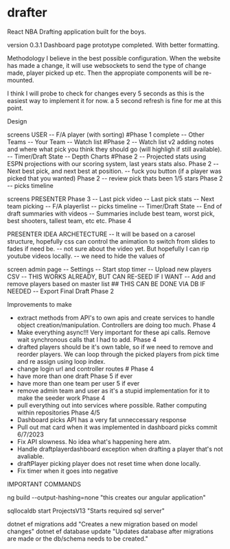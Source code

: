# drafter
React NBA Drafting application built for the boys.

version 0.3.1
Dashboard page prototype completed. With better formatting.

Methodology
I believe in the best possible configuration. When the website has made a change, it will use websockets to send the type of change made, player picked up etc. Then the appropiate components will be re-mounted. 

I think I will probe to check for changes every 5 seconds as this is the easiest way to implement it for now. a 5 second refresh is fine for me at this point.

Design

screens USER
-- F/A player (with sorting) #Phase 1 complete
-- Other Teams
-- Your Team
-- Watch list #Phase 2 -- Watch list v2 adding notes and where what pick you think they should go (will highligh if still available).
-- Timer/Draft State
-- Depth Charts #Phase 2
-- Projected stats using ESPN projections with our scoring system, last years stats also. Phase 2
-- Next best pick, and next best at position. 
-- fuck you button (if a player was picked that you wanted) Phase 2
-- review pick thats been 1/5 stars Phase 2
-- picks timeline

screens PRESENTER Phase 3
-- Last pick video
-- Last pick stats
-- Next team picking
-- F/A playerlist
-- picks timeline
-- Timer/Draft State
-- End of draft summaries with videos
-- Summaries include best team, worst pick, best shooters, tallest team, etc etc. Phase 4

PRESENTER IDEA ARCHETECTURE
-- It will be based on a carosel structure, hopefully css can control the animation to switch from slides to fades if need be.
-- not sure about the video yet. But hopefully I can rip youtube videos locally.
-- we need to hide the values of 

screen admin page
-- Settings
-- Start stop timer
-- Upload new players CSV -- THIS WORKS ALREADY, BUT CAN RE-SEED IF I WANT
-- Add and remove players based on master list ## THIS CAN BE DONE VIA DB IF NEEDED
-- Export Final Draft Phase 2

Improvements to make
- extract methods from API's to own apis and create services to handle object creation/manipulation. Controllers are doing too much. Phase 4
- Make everything async!!! Very important for these api calls. Remove wait synchronous calls that I had to add. Phase 4
- drafted players should be it's own table, so if we need to remove and reorder players. We can loop through the picked players from pick time and re assign using loop index. 
- change login url and controller routes # Phase 4
- have more than one draft Phase 5 if ever
- have more than one team per user 5 if ever
- remove admin team and user as it's a stupid implementation for it to make the seeder work Phase 4
- pull everything out into services where possible. Rather computing within repositories Phase 4/5
- Dashboard picks API has a very fat unneccessary response
- Pull out mat card when it was implemented in dashboard picks commit 6/7/2023
- Fix API slowness. No idea what's happening here atm.
- Handle draftplayerdashboard exception when drafting a player that's not avaliable.
- draftPlayer picking player does not reset time when done locally.
- Fix timer when it goes into negative


IMPORTANT COMMANDS

ng build --output-hashing=none "this creates our angular application"

sqllocaldb start ProjectsV13 "Starts required sql server"

dotnet ef migrations add <nameofmigration> "Creates a new migration based on model changes"
dotnet ef database update "Updates database after migrations are made or the db/schema needs to be created."
